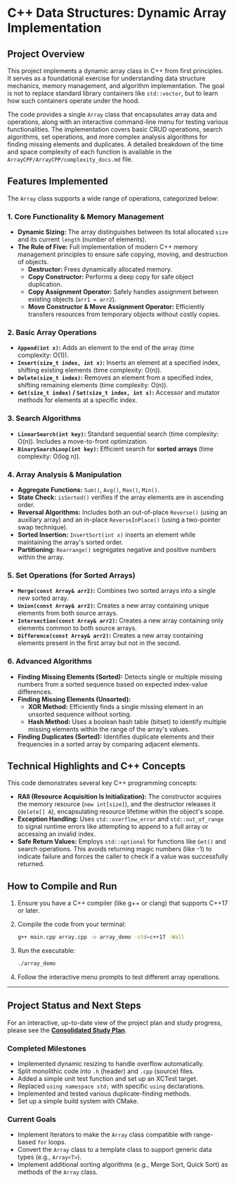 # C++ Data Structures: Dynamic Array Implementation

## Project Overview

This project implements a dynamic array class in C++ from first principles. It serves as a foundational exercise for understanding data structure mechanics, memory management, and algorithm implementation. The goal is not to replace standard library containers like `std::vector`, but to learn how such containers operate under the hood.

The code provides a single `Array` class that encapsulates array data and operations, along with an interactive command-line menu for testing various functionalities. The implementation covers basic CRUD operations, search algorithms, set operations, and more complex analysis algorithms for finding missing elements and duplicates. A detailed breakdown of the time and space complexity of each function is available in the `ArrayCPP/ArrayCPP/complexity_docs.md` file.

## Features Implemented

The `Array` class supports a wide range of operations, categorized below:

### 1. Core Functionality & Memory Management

* **Dynamic Sizing:** The array distinguishes between its total allocated `size` and its current `length` (number of elements).
* **The Rule of Five:** Full implementation of modern C++ memory management principles to ensure safe copying, moving, and destruction of objects.
  * **Destructor:** Frees dynamically allocated memory.
  * **Copy Constructor:** Performs a deep copy for safe object duplication.
  * **Copy Assignment Operator:** Safely handles assignment between existing objects (`arr1 = arr2`).
  * **Move Constructor & Move Assignment Operator:** Efficiently transfers resources from temporary objects without costly copies.

### 2. Basic Array Operations

* **`Append(int x)`:** Adds an element to the end of the array (time complexity: O(1)).
* **`Insert(size_t index, int x)`:** Inserts an element at a specified index, shifting existing elements (time complexity: O(n)).
* **`Delete(size_t index)`:** Removes an element from a specified index, shifting remaining elements (time complexity: O(n)).
* **`Get(size_t index)` / `Set(size_t index, int x)`:** Accessor and mutator methods for elements at a specific index.

### 3. Search Algorithms

* **`LinearSearch(int key)`:** Standard sequential search (time complexity: O(n)). Includes a move-to-front optimization.
* **`BinarySearchLoop(int key)`:** Efficient search for **sorted arrays** (time complexity: O(log n)).

### 4. Array Analysis & Manipulation

* **Aggregate Functions:** `Sum()`, `Avg()`, `Max()`, `Min()`.
* **State Check:** `isSorted()` verifies if the array elements are in ascending order.
* **Reversal Algorithms:** Includes both an out-of-place `Reverse()` (using an auxiliary array) and an in-place `ReverseInPlace()` (using a two-pointer swap technique).
* **Sorted Insertion:** `InsertSort(int x)` inserts an element while maintaining the array's sorted order.
* **Partitioning:** `Rearrange()` segregates negative and positive numbers within the array.

### 5. Set Operations (for Sorted Arrays)

* **`Merge(const Array& arr2)`:** Combines two sorted arrays into a single new sorted array.
* **`Union(const Array& arr2)`:** Creates a new array containing unique elements from both source arrays.
* **`Intersection(const Array& arr2)`:** Creates a new array containing only elements common to both source arrays.
* **`Difference(const Array& arr2)`:** Creates a new array containing elements present in the first array but not in the second.

### 6. Advanced Algorithms

* **Finding Missing Elements (Sorted):** Detects single or multiple missing numbers from a sorted sequence based on expected index-value differences.
* **Finding Missing Elements (Unsorted):**
  * **XOR Method:** Efficiently finds a single missing element in an unsorted sequence without sorting.
  * **Hash Method:** Uses a boolean hash table (bitset) to identify multiple missing elements within the range of the array's values.
* **Finding Duplicates (Sorted):** Identifies duplicate elements and their frequencies in a sorted array by comparing adjacent elements.

## Technical Highlights and C++ Concepts

This code demonstrates several key C++ programming concepts:

* **RAII (Resource Acquisition Is Initialization):** The constructor acquires the memory resource (`new int[size]`), and the destructor releases it (`delete[] A`), encapsulating resource lifetime within the object's scope.
* **Exception Handling:** Uses `std::overflow_error` and `std::out_of_range` to signal runtime errors like attempting to append to a full array or accessing an invalid index.
* **Safe Return Values:** Employs `std::optional` for functions like `Get()` and search operations. This avoids returning magic numbers (like -1) to indicate failure and forces the caller to check if a value was successfully returned.

## How to Compile and Run

1. Ensure you have a C++ compiler (like g++ or clang) that supports C++17 or later.
2. Compile the code from your terminal:

    ```bash
    g++ main.cpp array.cpp -o array_demo -std=c++17 -Wall
    ```

3. Run the executable:

    ```bash
    ./array_demo
    ```

4. Follow the interactive menu prompts to test different array operations.

---

## Project Status and Next Steps

For an interactive, up-to-date view of the project plan and study progress, please see the **[Consolidated Study Plan](zCheck_List/index.html)**.

### Completed Milestones
- Implemented dynamic resizing to handle overflow automatically.
- Split monolithic code into `.h` (header) and `.cpp` (source) files.
- Added a simple unit test function and set up an XCTest target.
- Replaced `using namespace std;` with specific `using` declarations.
- Implemented and tested various duplicate-finding methods.
- Set up a simple build system with CMake.

### Current Goals
- Implement Iterators to make the `Array` class compatible with range-based `for` loops.
- Convert the `Array` class to a template class to support generic data types (e.g., `Array<T>`).
- Implement additional sorting algorithms (e.g., Merge Sort, Quick Sort) as methods of the `Array` class.

